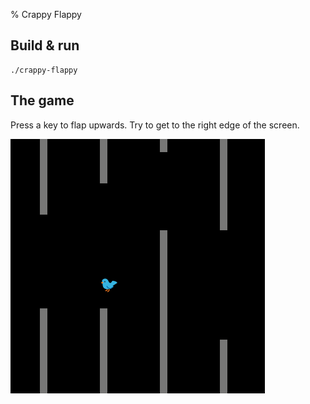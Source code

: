 % Crappy Flappy

## Build & run

```
./crappy-flappy
```

## The game

Press a key to flap upwards. Try to get to the right edge of the screen.

![](crappy-flappy.png)

